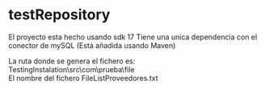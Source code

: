 # testRepository

 El proyecto esta hecho usando sdk 17 
 Tiene una unica dependencia con el conector de mySQL (Está añadida usando Maven)

La ruta donde se genera el fichero es: TestingInstalation\src\com\prueba\file\
 El nombre del fichero  FileListProveedores.txt
